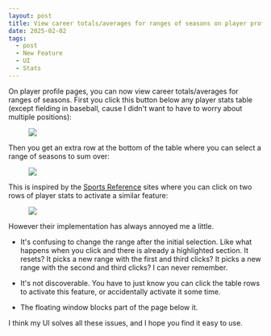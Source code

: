 ```yaml
---
layout: post
title: View career totals/averages for ranges of seasons on player profile pages
date: 2025-02-02
tags:
  - post
  - New Feature
  - UI
  - Stats
---
```


On player profile pages, you can now view career totals/averages for ranges of seasons. First you click this button below any player stats table (except fielding in baseball, cause I didn't want to have to worry about multiple positions):

<figure class="overflow-auto"><img src="/files/player-profile-stat-ranges-1.png"></a></figure>

Then you get an extra row at the bottom of the table where you can select a range of seasons to sum over:

<!--more-->

<figure class="overflow-auto"><img src="/files/player-profile-stat-ranges-2.png"></a></figure>

This is inspired by the [Sports Reference](https://www.sports-reference.com/) sites where you can click on two rows of player stats to activate a similar feature:

<figure class="overflow-auto"><img src="/files/player-profile-stat-ranges-3.png"></a></figure>

However their implementation has always annoyed me a little.

- It's confusing to change the range after the initial selection. Like what happens when you click and there is already a highlighted section. It resets? It picks a new range with the first and third clicks? It picks a new range with the second and third clicks? I can never remember.

- It's not discoverable. You have to just know you can click the table rows to activate this feature, or accidentally activate it some time.

- The floating window blocks part of the page below it.

I think my UI solves all these issues, and I hope you find it easy to use.
